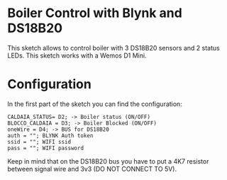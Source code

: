 # Boiler Control with Blynk and DS18B20
This sketch allows to control boiler with 3 DS18B20 sensors and 2 status LEDs.
This sketch works with a Wemos D1 Mini.
   

# Configuration

In the first part of the sketch you can find the configuration:
```
CALDAIA_STATUS= D2; -> Boiler status (ON/OFF)
BLOCCO_CALDAIA = D3; -> Boiler Blocked (ON/OFF) 
oneWire = D4; -> BUS for DS18B20
auth = ""; BLYNK Auth token 
ssid = ""; WIFI ssid
pass = ""; WIFI password
```
Keep in mind that on the DS18B20 bus you have to put a 4K7 resistor between signal wire and 3v3 (DO NOT CONNECT TO 5V).